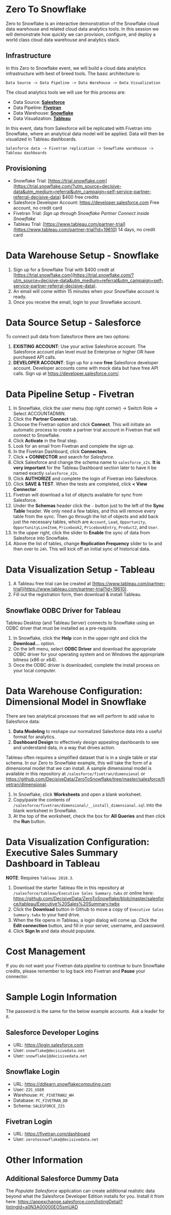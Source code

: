 # Zero To Snowflake

Zero to Snowflake is an interactive demonstration of the Snowflake cloud data warehouse and related cloud data analytics tools. In this session we will demonstrate how quickly we can provision, configure, and deploy a world class cloud data warehouse and analytics stack.

## Infrastructure

In this Zero to Snowflake event, we will build a cloud data analytics infrastructure with best of breed tools. The basic architecture is:

    Data Source -> Data Pipeline -> Data Warehouse -> Data Visualization

The cloud analytics tools we will use for this process are:

- Data Source: [**Salesforce**](https://www.salesforce.com)
- Data Pipeline: [**Fivetran**](https://www.fivetran.com)
- Data Warehouse: [**Snowflake**](https://trial.snowflake.com/?utm_source=decisive-data&utm_medium=referral&utm_campaign=self-service-partner-referral-decisive-data)
- Data Visualization: [**Tableau**](https://www.tableau.com/partner-trial?id=19610)

In this event, data from Salesforce will be replicated with Fivetran into Snowflake, where an analytical data model will be applied. Data will then be visualized in Tableau dashboards.

    Salesforce data -> Fivetran replication -> Snowflake warehouse -> Tableau dashboards

## Provisioning

- Snowflake Trial: [https://trial.snowflake.com](https://trial.snowflake.com/?utm_source=decisive-data&utm_medium=referral&utm_campaign=self-service-partner-referral-decisive-data) $400 free credits
- Salesforce Developer Account: https://developer.salesforce.com Free account, no credit card
- Fivetran Trial: *Sign up through Snowflake Partner Connect inside Snowflake*
- Tableau Trial: [https://www.tableau.com/partner-trial](https://www.tableau.com/partner-trial?id=19610) 14 days, no credit card

# Data Warehouse Setup - Snowflake

1. Sign up for a Snowflake Trial with $400 credit at [https://trial.snowflake.com](https://trial.snowflake.com/?utm_source=decisive-data&utm_medium=referral&utm_campaign=self-service-partner-referral-decisive-data).
2. An email will come within 15 minutes when your Snowflake account is ready.
3. Once you receive the email, login to your Snowflake account.

# Data Source Setup - Salesforce

To connect pull data from Salesforce there are two options:

1. **EXISTING ACCOUNT**: Use your active Salesforce account. The Salesforce account plan level must be Enterprise or higher OR have purchased API calls.
2. **DEVELOPER ACCOUNT**: Sign up for a new **free** Salesforce developer account. Developer accounts come with mock data but have free API calls. Sign up at https://developer.salesforce.com/.

# Data Pipeline Setup - Fivetran

1. In Snowflake, click the user menu (top right corner) → Switch Role → Select ACCOUNTADMIN.
2. Click the **Partner Connect** tab.
3. Choose the Fivetran option and click **Connect**. This will initiate an automatic process to create a partner trial account in Fivetran that will connect to Snowflake.
4. Click **Activate** in the final step.
5. Look for an email from Fivetran and complete the sign up.
6. In the Fivetran Dashboard, click **Connectors**.
7. Click **+ CONNECTOR** and search for *Salesforce*.
8. Click Salesforce and change the schema name to  `salesforce_z2s`. **It is very important** for the Tableau Dashboard section later to have it be named exactly `salesforce_z2s`.
9. Click **AUTHORIZE** and complete the login of Fivetran into Salesforce.
10. Click **SAVE & TEST**. When the tests are completed, click **< View Connector**.
11. Fivetran will download a list of objects available for sync from Salesforce.
12. Under the **Schemas** header click the `-` button just to the left of the **Sync Table** header. We only need a few tables, and this will remove every table from the sync. Then go through the list of objects and add back just the necessary tables, which are `Account`, `Lead`, `Opportunity`, `OpportunityLineItem`, `Pricebook2`, `PricebookEntry`, `Product2`, and `User`.
13. In the upper right, click the slider to **Enable** the sync of data from Salesforce into Snowflake.
14. Above the list of tables, change **Replication Frequency** slider to `5m` and then over to `24h`. This will kick off an initial sync of historical data.

# Data Visualization Setup - Tableau

1. A Tableau free trial can be created at [https://www.tableau.com/partner-trial](https://www.tableau.com/partner-trial?id=19610).
2. Fill out the registration form, then download & install Tableau.

## Snowflake ODBC Driver for Tableau

Tableau Desktop (and Tableau Server) connects to Snowflake using an ODBC driver that must be installed as a pre-requisite.

1. In Snowflake, click the **Help** icon in the upper right and click the **Download...** option.
2. On the left menu, select **ODBC Driver** and download the appropriate ODBC driver for your operating system and on Windows the appropriate bitness (x86 or x64).
3. Once the ODBC driver is downloaded, complete the install process on your local computer.

# Data Warehouse Configuration: Dimensional Model in Snowflake

There are two analytical processes that we will perform to add value to Salesforce data:

1. **Data Modeling** to reshape our normalized Salesforce data into a useful format for analytics.
2. **Dashboard Design** to effectively design appealing dashboards to see and understand data, in a way that drives action.

Tableau often requires a simplified dataset that is in a single table or star schema. In our Zero to Snowflake example, this will take the form of a dimensional model that we can install. A sample dimensional model is available in this repository at `/salesforce/fivetran/dimensional` or https://github.com/DecisiveData/ZeroToSnowflake/tree/master/salesforce/fivetran/dimensional.

1. In Snowflake, click **Worksheets** and open a blank worksheet.
2. Copy/paste the contents of `/salesforce/fivetran/dimensional/__install_dimensional.sql` into the blank worksheet in Snowflake.
3. At the top of the worksheet, check the box for **All Queries** and then click the **Run** button.

# Data Visualization Configuration: Executive Sales Summary Dashboard in Tableau

**NOTE**: Requires `Tableau 2018.3`.

1. Download the starter Tableau file in this repository at `/salesforce/tableau/Executive Sales Summary.twbx` or online here: https://github.com/DecisiveData/ZeroToSnowflake/blob/master/salesforce/tableau/Executive%20Sales%20Summary.twbx
2. Click the **Download** button in Github to move a copy of `Executive Sales Summary.twbx` to your hard drive.
3. When the file opens in Tableau, a login dialog will come up. Click the **Edit connection** button, and fill in your server, username, and password.
4. Click **Sign In** and data should populate.

# Cost Management

If you do not want your Fivetran data pipeline to continue to burn Snowflake credits, please remember to log back into Fivetran and **Pause** your connector.

# Sample Login Information

The password is the same for the below example accounts. Ask a leader for it.

## Salesforce Developer Logins

- URL: https://login.salesforce.com
- User: `snowflake@decisivedata.net`
- User: `snowflake1@decisivedata.net`

## Snowflake Login

- URL: https://ddlearn.snowflakecomputing.com
- User: `Z2S_USER`
- Warehouse: `PC_FIVETRAN2_WH`
- Database: `PC_FIVETRAN_DB`
- Schema: `SALESFORCE_Z2S`

## Fivetran Login

- URL: https://fivetran.com/dashboard
- User: `zerotosnowflake@decisivedata.net`

# Other Information

## Additional Salesforce Dummy Data

The *Populate Salesforce* application can create additional realistic data beyond what the Salesforce Developer Edition installs for you. Install it from here: https://appexchange.salesforce.com/listingDetail?listingId=a0N3A00000EO5smUAD